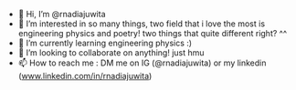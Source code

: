 - 👋 Hi, I’m @rnadiajuwita
- 👀 I’m interested in so many things, two field that i love the most is engineering physics and poetry! two things that quite different right? ^^
- 🌱 I’m currently learning engineering physics :)
- 💞️ I’m looking to collaborate on anything! just hmu
- 📫 How to reach me : DM me on IG (@rnadiajuwita) or my linkedin (www.linkedin.com/in/rnadiajuwita)

<!---
rnadiajuwita/rnadiajuwita is a ✨ special ✨ repository because its `README.md` (this file) appears on your GitHub profile.
You can click the Preview link to take a look at your changes.
--->
